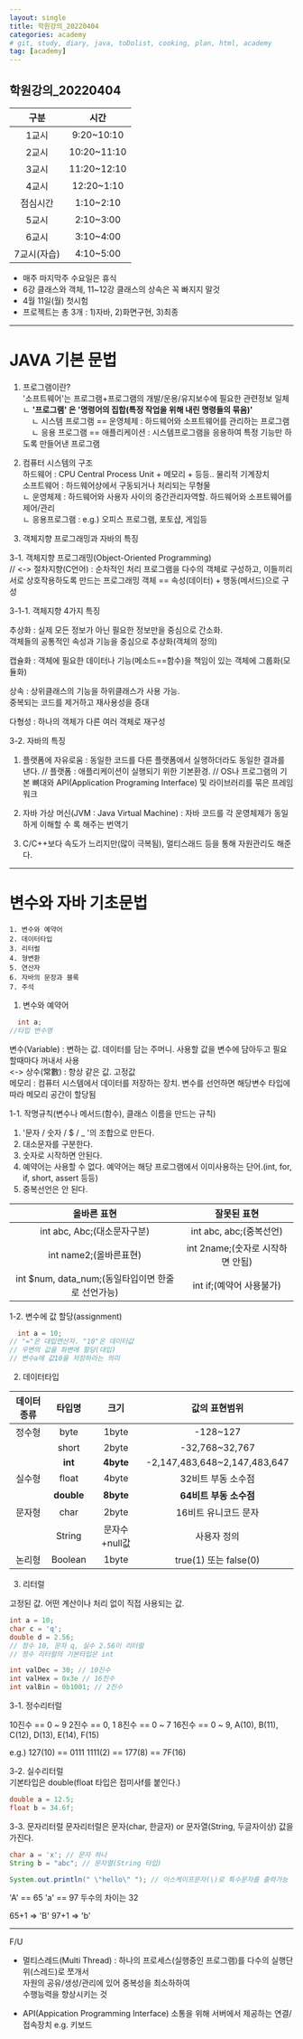 ```yaml
---
layout: single
title: 학원강의_20220404
categories: academy
# git, study, diary, java, toDolist, cooking, plan, html, academy
tag: [academy] 
---
```

  
## 학원강의_20220404  
  
|구분|시간|
|:--:|:--:|
|1교시| 9:20~10:10|
|2교시| 10:20~11:10|
|3교시| 11:20~12:10|
|4교시| 12:20~1:10|
|점심시간| 1:10~2:10|
|5교시| 2:10~3:00|
|6교시| 3:10~4:00|
|7교시(자습)| 4:10~5:00|
  
* 매주 마지막주 수요일은 휴식  
* 6강 클래스와 객체, 11~12강 클래스의 상속은 꼭 빠지지 말것
* 4월 11일(월) 첫시험  
* 프로젝트는 총 3개 : 1)자바, 2)화면구현, 3)최종  

----
# JAVA 기본 문법

1. 프로그램이란?   
'소프트웨어'는 프로그램+프로그램의 개발/운용/유지보수에 필요한 관련정보 일체   
ㄴ **'프로그램' 은 '명령어의 집합(특정 작업을 위해 내린 명령들의 묶음)'**   
&nbsp;&nbsp;&nbsp;&nbsp;ㄴ 시스템 프로그램 == 운영체제 : 하드웨어와 소프트웨어를 관리하는 프로그램  
&nbsp;&nbsp;&nbsp;&nbsp;ㄴ 응용 프로그램 == 애플리케이션 : 시스템프로그램을 응용하여 특정 기능만 하도록 만들어낸 프로그램  
  
2. 컴퓨터 시스템의 구조  
하드웨어 : CPU Central Process Unit + 메모리 + 등등.. 물리적 기계장치     
소프트웨어 : 하드웨어상에서 구동되거나 처리되는 무형물    
ㄴ 운영체제 : 하드웨어와 사용자 사이의 중간관리자역할. 하드웨어와 소프트웨어를 제어/관리   
ㄴ 응용프로그램 : e.g.) 오피스 프로그램, 포토샵, 게임등     
  
3. 객체지향 프로그래밍과 자바의 특징    

3-1. 객체지향 프로그래밍(Object-Oriented Programming)  
// <-> 절차지향(C언어) : 순차적인 처리
프로그램을 다수의 객체로 구성하고, 이들끼리 서로 상호작용하도록 만드는 프로그래밍
객체 == 속성(데이터) + 행동(메서드)으로 구성

3-1-1. 객체지향 4가지 특징  
         
추상화 : 실제 모든 정보가 아닌 필요한 정보만을 중심으로 간소화.  
        객체들의 공통적인 속성과 기능을 중심으로 추상화(객체의 정의)   
           
캡슐화 : 객체에 필요한 데이터나 기능(메소드==함수)을 책임이 있는 객체에 그룹화(모듈화)

상속 : 상위클래스의 기능을 하위클래스가 사용 가능.  
       중복되는 코드를 제거하고 재사용성을 증대    

다형성 : 하나의 객체가 다른 여러 객체로 재구성

3-2. 자바의 특징
1) 플랫폼에 자유로움 : 동일한 코드를 다른 플랫폼에서 실행하더라도 동일한 결과를 낸다.
// 플랫폼 : 애플리케이션이 실행되기 위한 기본환경. 
//          OS나 프로그램의 기본 뼈대와 API(Application Programing Interface) 및 라이브러리를 묶은 프레임워크
2) 자바 가상 머신(JVM : Java Virtual Machine) : 자바 코드를 각 운영체제가 동일하게 이해할 수 록 해주는 번역기

3) C/C++보다 속도가 느리지만(많이 극복됨), 멀티스래드 등을 통해 자원관리도 해준다.


----
# 변수와 자바 기초문법
~~~
1. 변수와 예약어
2. 데이터타입
3. 리터럴
4. 형변환
5. 연산자
6. 자바의 문장과 블록
7. 주석
~~~
  
1. 변수와 예약어  
~~~java
  int a;
//타입 변수명
~~~

변수(Variable) : 변하는 값. 데이터를 담는 주머니. 사용할 값을 변수에 담아두고 필요할때마다 꺼내서 사용   
<-> 상수(常數) : 항상 같은 값. 고정값  
메모리 : 컴퓨터 시스템에서 데이터를 저장하는 장치. 변수를 선언하면 해당변수 타입에따라 메모리 공간이 할당됨  

1-1. 작명규칙(변수나 메서드(함수), 클래스 이름을 만드는 규칙)  
1) '문자 / 숫자 / $ / _ '의 조합으로 만든다.  
2) 대소문자를 구분한다.  
3) 숫자로 시작하면 안된다.  
4) 예약어는 사용할 수 없다. 예약어는 해당 프로그램에서 이미사용하는 단어.(int, for, if, short, assert 등등)  
5) 중복선언은 안 된다.  
  
|올바른 표현|잘못된 표현|
|:--:|:--:|
|int abc, Abc;(대소문자구분)|int abc, abc;(중복선언)|
|int name2;(올바른표현)|int 2name;(숫자로 시작하면 안됨)|
|int $num, data_num;(동일타입이면 한줄로 선언가능)|int if;(예약어 사용불가)|
  
1-2. 변수에 값 할당(assignment)
~~~java
  int a = 10;
// "="은 대입연산자. "10"은 데이터값
// 우변의 값을 좌변에 할당(대입)
// 변수a에 값10을 저장하라는 의미
~~~
  
2. 데이터타입

|데이터 종류|타입명|크기|값의 표현범위|
|:--:|:--:|:--:|:--:|
|정수형|byte|1byte|-128~127|
||short|2byte|-32,768~32,767|
|| **int** | **4byte** |-2,147,483,648~2,147,483,647|
|실수형|float|4byte|32비트 부동 소수점|
|| **double** | **8byte** | **64비트 부동 소수점** |
|문자형|char|2byte|16비트 유니코드 문자|
||String|문자수+null값|사용자 정의|
|논리형|Boolean|1byte|true(1) 또는 false(0)|
 


3. 리터럴

고정된 값. 어떤 계산이나 처리 없이 직접 사용되는 값.
~~~java
int a = 10;
char c = 'q';
double d = 2.56;
// 정수 10, 문자 q, 실수 2.56이 리터럴
// 정수 리터럴의 기본타입은 int

int valDec = 30; // 10진수
int valHex = 0x3e // 16진수
int valBin = 0b1001; // 2진수
~~~

3-1. 정수리터럴

10진수 == 0 ~ 9
2진수 == 0, 1
8진수 == 0 ~ 7
16진수 == 0 ~ 9, A(10), B(11), C(12), D(13), E(14), F(15)

e.g.) 127(10) == 0111 1111(2) == 177(8) == 7F(16)

3-2. 실수리터럴  
기본타입은 double(float 타입은 접미사f를 붙인다.)  
~~~java
double a = 12.5;
float b = 34.6f;
~~~
  
3-3. 문자리터럴
문자리터럴은 문자(char, 한글자) or 문자열(String, 두글자이상) 값을 가진다.

~~~java
char a = 'x'; // 문자 하나
String b = "abc"; // 문자열(String 타입)

System.out.println(" \"hello\" "); // 이스케이프문자(\)로 특수문자를 출력가능
~~~

'A' == 65
'a' == 97
두수의 차이는 32

65+1 => 'B'
97+1 => 'b'

----
F/U

- 멀티스레드(Multi Thread)
  : 하나의 프로세스(실행중인 프로그램)를 다수의 실행단위(스레드)로 쪼개서   
  자원의 공유/생성/관리에 있어 중복성을 최소하하여  
  수행능력을 향상시키는 것  

- API(Appication Programming Interface)
소통을 위해 서버에서 제공하는 연결/접속장치 e.g. 키보드
